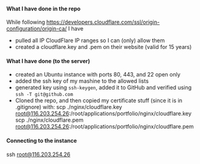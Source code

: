 

#### What I have done in the repo
While following https://developers.cloudflare.com/ssl/origin-configuration/origin-ca/ I have
- pulled all IP CloudFlare IP ranges so I can (only) allow them
- created a cloudflare.key and .pem on their website (valid for 15 years)


#### What I have done (to the server)
- created an Ubuntu instance with ports 80, 443, and 22 open only
- added the ssh key of my mashine to the allowed lists
- generated key using `ssh-keygen`, added it to GitHub and verified using `ssh -T git@github.com`
- Cloned the repo, and then copied my certificate stuff (since it is in .gitignore) with:
scp ./nginx/cloudflare.key root@116.203.254.26:/root/applications/portfolio/nginx/cloudflare.key
scp ./nginx/cloudflare.pem root@116.203.254.26:/root/applications/portfolio/nginx/cloudflare.pem

#### Connecting to the instance
ssh root@116.203.254.26

